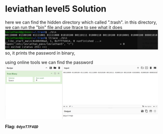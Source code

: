 # leviathan level5 Solution


here we can find the hidden directory which called ".trash".
in this directory, we can run the "bin" file and use ltrace to see what it does
![alt text](./images/level5_1.png)
so, it prints the password in binary,

using online tools we can find the password
![alt text](./images/level5_2.png)


**Flag:** ***`0dyxT7F4QD`*** 
